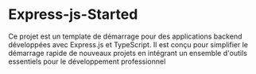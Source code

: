 # Express-js-Started
Ce projet est un template de démarrage pour des applications backend développées avec Express.js et TypeScript. Il est conçu pour simplifier le démarrage rapide de nouveaux projets en intégrant un ensemble d'outils essentiels pour le développement professionnel
